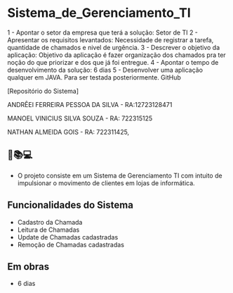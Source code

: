 
# Sistema_de_Gerenciamento_TI


1 - Apontar o setor da empresa que terá a solução: Setor de TI
2 - Apresentar os requisitos levantados: Necessidade de registrar a tarefa, quantidade de chamados e nivel de urgência.
3 - Descrever o objetivo da aplicação: Objetivo da aplicação é fazer organização dos chamados pra ter noção do que priorizar e dos que já foi entregue.
4 - Apontar o tempo de desenvolvimento da solução: 6 dias
5 - Desenvolver uma aplicação qualquer em JAVA. Para ser testada posteriormente.
GitHub

[Repositório do Sistema]

ANDRÊEI FERREIRA PESSOA DA SILVA - RA:12723128471

MANOEL VINICIUS SILVA SOUZA - RA: 722315125

NATHAN ALMEIDA GOIS - RA: 722311425,

## 📘📚💻

- O projeto consiste em um Sistema de Gerenciamento TI com intuito de impulsionar o movimento de clientes em lojas de informática.

## Funcionalidades do Sistema
- Cadastro da Chamada
- Leitura de Chamadas
- Update de Chamadas cadastradas
- Remoção de Chamadas cadastradas

## Em obras
- 6 dias
